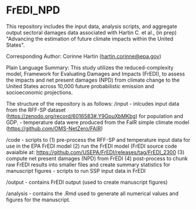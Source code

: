# FrEDI_NPD

This repository includes the input data, analysis scripts, and aggregate output sectoral damages data associated with
Hartin C. et al., (in prep) "Advancing the estimation of future climate impacts within the United States".

Corresponding Author: Corinne Hartin (hartin.corinne@epa.gov)

Plain Language Summary:
This study utilizes the reduced-complexity model, Framework for Evaluating Damages and Impacts (FrEDI), to assess the impacts and net present damages (NPD) from climate change to the United States across 10,000 future probabilistic emission and socioeconomic projections.

The structure of the repository is as follows:
/input
     - inlcudes input data from the RFF-SP dataset (https://zenodo.org/record/6016583#.Y9GpuXbMKbg) for population and GDP. 
     - temperature data were produced from the FaIR simple climate model (https://github.com/OMS-NetZero/FAIR)

/code
     - scripts to 
	(1) pre-process the RFF-SP and temperature input data for use in the EPA FrEDI model
	(2) run the FrEDI model (FrEDI source code avaialble at: https://github.com/USEPA/FrEDI/releases/tag/FrEDI_2300
	(3) compute net present damages (NPD) from FrEDI
	(4) post-process to chunk raw FrEDI results into smaller files and create summary statistics for manuscript figures
     - scripts to run SSP input data in FrEDI

/output 
     - contains FrEDI output (used to create manuscript figures)

/analysis
     - contains the .Rmd used to generate all numerical values and figures for the manuscript.

